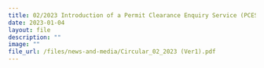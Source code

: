 ```yaml
---
title: 02/2023 Introduction of a Permit Clearance Enquiry Service (PCES) On Networked Trade Platform (NTP)
date: 2023-01-04
layout: file
description: ""
image: ""
file_url: /files/news-and-media/Circular_02_2023 (Ver1).pdf
---
```

